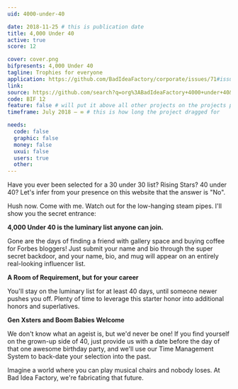 ```yaml
---
uid: 4000-under-40

date: 2018-11-25 # this is publication date
title: 4,000 Under 40
active: true
score: 12

cover: cover.png
bifpresents: 4,000 Under 40
tagline: Trophies for everyone
application: https://github.com/BadIdeaFactory/corporate/issues/71#issue-339614397
link:
source: https://github.com/search?q=org%3ABadIdeaFactory+4000+under+40&unscoped_q=4000+under+40
code: BIF 12
feature: false # will put it above all other projects on the projects page, and feature it on the home page
timeframe: July 2018 – ∞ # this is how long the project dragged for

needs:
  code: false
  graphic: false
  money: false
  uxui: false
  users: true
  other: 
---
```


Have you ever been selected for a 30 under 30 list? Rising Stars? 40 under 40? Let's infer from your presence on this website that the answer is "No".

Hush now. Come with me. Watch out for the low-hanging steam pipes. I'll show you the secret entrance:

**4,000 Under 40 is the luminary list anyone can join.**

Gone are the days of finding a friend with gallery space and buying coffee for Forbes bloggers! Just submit your name and bio through the super secret backdoor, and your name, bio, and mug will appear on an entirely real-looking influencer list.

**A Room of Requirement, but for your career**

You'll stay on the luminary list for at least 40 days, until someone newer pushes you off. Plenty of time to leverage this starter honor into additional honors and superlatives.

**Gen Xsters and Boom Babies Welcome**

We don't know what an ageist is, but we'd never be one! If you find yourself on the grown-up side of 40, just provide us with a date before the day of that one awesome birthday party, and we'll use our Time Management System to back-date your selection into the past.

Imagine a world where you can play musical chairs and nobody loses. At Bad Idea Factory, we're fabricating that future.
